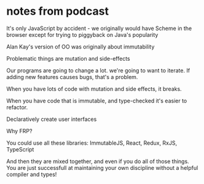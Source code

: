 # notes from podcast

It's only JavaScript by accident - we originally would have Scheme in the browser except for trying to piggyback on Java's popularity

Alan Kay's version of OO was originally about immutability

Problematic things are mutation and side-effects

Our programs are going to change a lot. we're going to want to iterate. If adding new features causes bugs, that's a problem.

When you have lots of code with mutation and side effects, it breaks.

When you have code that is immutable, and type-checked it's easier to refactor.

Declaratively create user interfaces

Why FRP?


You could use all these libraries: ImmutableJS, React, Redux, RxJS, TypeScript

And then they are mixed together, and even if you do all of those things. You are just successfull at maintaining your own discipline
without a helpful compiler and types!
